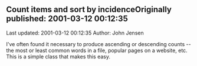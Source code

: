 ## Count items and sort by incidenceOriginally published: 2001-03-12 00:12:35 
Last updated: 2001-03-12 00:12:35 
Author: John Jensen 
 
I've often found it necessary to produce ascending or descending counts -- the most or least common words in a file, popular pages on a website, etc.  This is a simple class that makes this easy.